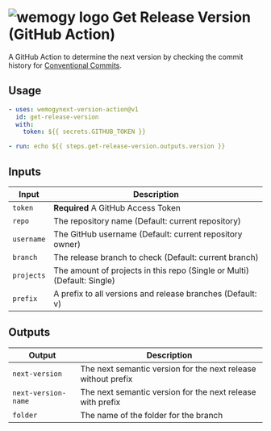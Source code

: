 # ![wemogy logo](https://wemogyimages.blob.core.windows.net/logos/wemogy-github-tiny.png) Get Release Version (GitHub Action)

A GitHub Action to determine the next version by checking the commit history for [Conventional Commits](https://www.conventionalcommits.org/).

## Usage

```yaml
- uses: wemogynext-version-action@v1
  id: get-release-version
  with:
    token: ${{ secrets.GITHUB_TOKEN }}

- run: echo ${{ steps.get-release-version.outputs.version }}
```

## Inputs

| Input | Description |
|-|-|
| `token` | **Required** A GitHub Access Token |
| `repo` | The repository name (Default: current repository) |
| `username` | The GitHub username (Default: current repository owner) |
| `branch` | The release branch to check (Default: current branch) |
| `projects` | The amount of projects in this repo (Single or Multi) (Default: Single) |
| `prefix` | A prefix to all versions and release branches (Default: v) |

## Outputs

| Output | Description |
|-|-|
| `next-version` | The next semantic version for the next release without prefix |
| `next-version-name` | The next semantic version for the next release with prefix |
| `folder` | The name of the folder for the branch |
